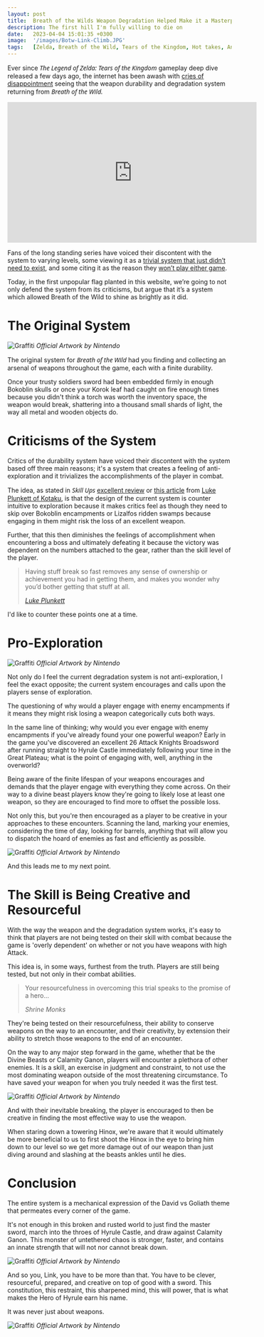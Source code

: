 ```yaml
---
layout: post
title:  Breath of the Wilds Weapon Degradation Helped Make it a Masterpiece
description: The first hill I'm fully willing to die on
date:   2023-04-04 15:01:35 +0300
image:  '/images/Botw-Link-Climb.JPG'
tags:   [Zelda, Breath of the Wild, Tears of the Kingdom, Hot takes, Analysis]
---
```

Ever since <em style="font-family: system-ui">The Legend of Zelda: Tears of the Kingdom</em> gameplay deep dive released a few days ago, the internet has been awash with [cries of disappointment](https://kotaku.com/zelda-tears-kingdom-weapon-break-fuse-degradation-botw-1850273218) seeing that the weapon durability and degradation system returning from <em style="font-family: system-ui">Breath of the Wild.</em> 

<iframe width="560" height="315" src="https://www.youtube.com/embed/a6qna-ZCbxA" title="YouTube video player" frameborder="0" allow="accelerometer; autoplay; clipboard-write; encrypted-media; gyroscope; picture-in-picture; web-share" allowfullscreen></iframe>

Fans of the long standing series have voiced their discontent with the system to varying levels, some viewing it as a [trivial system that just didn’t need to exist](https://www.reddit.com/r/CharacterRant/comments/10ilqgb/loweffort_sunday_no_the_weapon_durability_in/?utm_source=share&utm_medium=web2x&context=3), and some citing it as the reason they [won’t play either game](https://www.reddit.com/r/Games/comments/124pp0j/comment/je0ui2u/?utm_source=share&utm_medium=web2x&context=3). 

Today, in the first unpopular flag planted in this website, we’re going to not only defend the system from its criticisms, but argue that it’s a system which allowed Breath of the Wild to shine as brightly as it did. 

# The Original System

![Graffiti]({{site.baseurl}}/images/Link-Zelda-Field.JPG)
*Official Artwork by Nintendo*

The original system for <em style="font-family: system-ui">Breath of the Wild</em> had you finding and collecting an arsenal of weapons throughout the game, each with a finite durability.

Once your trusty soldiers sword had been embedded firmly in enough Bokoblin skulls or once your Korok leaf had caught on fire enough times because you didn't think a torch was worth the inventory space, the weapon would break, shattering into a thousand small shards of light, the way all metal and wooden objects do.

# Criticisms of the System

Critics of the durability system have voiced their discontent with the system based off three main reasons; it's a system that creates a feeling of anti-exploration and it trivializes the accomplishments of the player in combat.

The idea, as stated in <em style="font-family: system-ui">Skill Ups</em> [excellent review](https://youtu.be/vZd3Qh32jUo) or [this article](https://kotaku.com/zeldas-sword-breakage-is-some-bullshit-1793139670) from [Luke Plunkett of Kotaku](https://kotaku.com/author/lukeplunkett), is that the design of the current system is counter intuitive to exploration because it makes critics feel as though they need to skip over Bokoblin encampments or Lizalfos ridden swamps because engaging in them might risk the loss of an excellent weapon.

Further, that this then diminishes the feelings of accomplishment when encountering a boss and ultimately defeating it because the victory was dependent on the numbers attached to the gear, rather than the skill level of the player.

>Having stuff break so fast removes any sense of ownership or achievement you had in getting them, and makes you wonder why you’d bother getting that stuff at all.
>
> <cite>[Luke Plunkett](https://kotaku.com/author/lukeplunkett)</cite>


I'd like to counter these points one at a time.

# Pro-Exploration

![Graffiti]({{site.baseurl}}/images/Totk-Link-Cliff.JPG)
*Official Artwork by Nintendo*


Not only do I feel the current degradation system is not anti-exploration, I feel the exact opposite; the current system encourages and calls upon the players sense of exploration.

The questioning of why would a player engage with enemy encampments if it means they might risk losing a weapon categorically cuts both ways. 

In the same line of thinking; why would you ever engage with enemy encampments if you've already found your one powerful weapon? Early in the game you've discovered an excellent 26 Attack Knights Broadsword after running straight to Hyrule Castle immediately following your time in the Great Plateau; what is the point of engaging with, well, anything in the overworld?

Being aware of the finite lifespan of your weapons encourages and demands that the player engage with everything they come across. On their way to a divine beast players know they're going to likely lose at least one weapon, so they are encouraged to find more to offset the possible loss.

Not only this, but you're then encouraged as a player to be creative in your approaches to these encounters. Scanning the land, marking your enemies, considering the time of day, looking for barrels, anything that will allow you to dispatch the hoard of enemies as fast and efficiently as possible.

![Graffiti]({{site.baseurl}}/images/Botw-Link-Camp.JPG)
*Official Artwork by Nintendo*

And this leads me to my next point.

# The Skill is Being Creative and Resourceful

With the way the weapon and the degradation system works, it's easy to think that players are not being tested on their skill with combat because the game is 'overly dependent' on whether or not you have weapons with high Attack.

This idea is, in some ways, furthest from the truth. Players are still being tested, but not only in their combat abilities. 

>Your resourcefulness in overcoming this trial speaks to the promise of a hero...
>
> <cite>Shrine Monks</cite>

They're being tested on their resourcefulness, their ability to conserve weapons on the way to an encounter, and their creativity, by extension their ability to stretch those weapons to the end of an encounter.

On the way to any major step forward in the game, whether that be the Divine Beasts or Calamity Ganon, players will encounter a plethora of other enemies. It is a skill, an exercise in judgment and constraint, to not use the most dominating weapon outside of the most threatening circumstance. To have saved your weapon for when you truly needed it was the first test.

![Graffiti]({{site.baseurl}}/images/Botw-Link-Lynel.JPG)
*Official Artwork by Nintendo*

And with their inevitable breaking, the player is encouraged to then be creative in finding the most effective way to use the weapon. 

When staring down a towering Hinox, we're aware that it would ultimately be more beneficial to us to first shoot the Hinox in the eye to bring him down to our level so we get more damage out of our weapon than just diving around and slashing at the beasts ankles until he dies.

# Conclusion

The entire system is a mechanical expression of the David vs Goliath theme that permeates every corner of the game. 

It's not enough in this broken and rusted world to just find the master sword, march into the throes of Hyrule Castle, and draw against Calamity Ganon. This monster of untethered chaos is stronger, faster, and contains an innate strength that will not nor cannot break down.

![Graffiti]({{site.baseurl}}/images/Botw-Link-Divine.JPG)
*Official Artwork by Nintendo*

And so you, Link, you have to be more than that. You have to be clever, resourceful, prepared, and creative on top of good with a sword. This constitution, this restraint, this sharpened mind, this will power, that is what makes the Hero of Hyrule earn his name. 

It was never just about weapons.


![Graffiti]({{site.baseurl}}/images/Link-Gazing-Hyrule.JPG)
*Official Artwork by Nintendo*